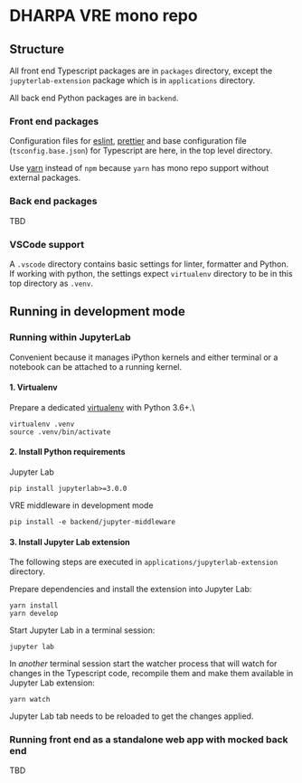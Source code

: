 # DHARPA VRE mono repo

## Structure

All front end Typescript packages are in `packages` directory, except the `jupyterlab-extension` package which is in `applications` directory.

All back end Python packages are in `backend`.

### Front end packages

Configuration files for [eslint](https://eslint.org/), [prettier](https://prettier.io/) and base configuration file (`tsconfig.base.json`) for Typescript are here, in the top level directory.

Use [yarn](https://yarnpkg.com/) instead of `npm` because `yarn` has mono repo support without external packages.

### Back end packages

TBD

### VSCode support

A `.vscode` directory contains basic settings for linter, formatter and Python.
If working with python, the settings expect `virtualenv` directory to be in this top directory as `.venv`.

## Running in development mode

### Running within JupyterLab

Convenient because it manages iPython kernels and either terminal or a notebook can be attached to a running kernel.

#### 1. Virtualenv

Prepare a dedicated [virtualenv](https://virtualenv.pypa.io/en/latest/user_guide.html#introduction) with Python 3.6+.\

```
virtualenv .venv
source .venv/bin/activate
```

#### 2. Install Python requirements

Jupyter Lab

```
pip install jupyterlab>=3.0.0
```

VRE middleware in development mode

```
pip install -e backend/jupyter-middleware
```

#### 3. Install Jupyter Lab extension

The following steps are executed in `applications/jupyterlab-extension` directory.

Prepare dependencies and install the extension into Jupyter Lab:

```
yarn install
yarn develop
```

Start Jupyter Lab in a terminal session:

```
jupyter lab
```

In _another_ terminal session start the watcher process that will watch for changes in the Typescript code, recompile them and make them available in Jupyter Lab extension:

```
yarn watch
```

Jupyter Lab tab needs to be reloaded to get the changes applied.

### Running front end as a standalone web app with mocked back end

TBD

```

```
